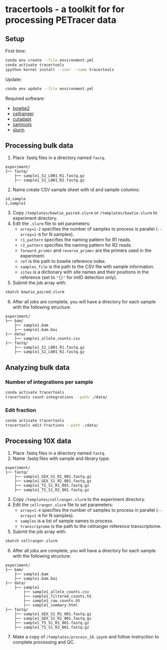 # tracertools - a toolkit for for processing PETracer data

## Setup

First time:

```bash
conda env create --file environment.yml
conda activate tracertools
ipython kernel install --user --name tracertools
```

Update:

```bash
conda env update --file environment.yml
```

Required software:

- [bowtie2](http://bowtie-bio.sourceforge.net/bowtie2/index.shtml)
- [cellranger](https://www.10xgenomics.com/support/software/cell-ranger/latest)
- [cutadapt](https://cutadapt.readthedocs.io/en/stable/)
- [samtools](http://www.htslib.org/)
- [slurm](https://slurm.schedmd.com/documentation.html)

## Processing bulk data

1. Place .fastq files in a directory named `fastq`.

```
experiment/
├── fastq/
    ├── sample1_S1_L001_R1.fastq.gz
    ├── sample1_S1_L001_R2.fastq.gz
```

2. Name create CSV sample sheet with id and sample columns:

```
id,sample
1,sample1
```

3. Copy `/templates/bowtie_paired.slurm` or `/templates/bowtie.slurm` to experiment directory.
4. Edit the `.slurm` file to set parameters:
   - `array=1-2` specifies the number of samples to process is parallel (`--array=1-N` for N samples).
   - `r1_pattern` specifies the naming pattern for R1 reads.
   - `r2_pattern` specifies the naming pattern for R2 reads.
   - `forward_primer` and `reverse_primer` are the primers used in the experiment.
   - `ref` is the path to bowtie reference index.
   - `samples_file` is the path to the CSV file with sample information.
   - `sites` is a dictionary with site names and their positions in the reference (set to `"{}"` for intID detection only).
5. Submit the job array with:

```bash
sbatch bowtie_paired.slurm
```

6. After all jobs are complete, you will have a directory for each sample with the following structure:

```
experiment/
├── bam/
    ├── sample1.bam
    ├── sample1.bam.bai
├── data/
    ├── sample1_allele_counts.csv
├── fastq/
    ├── sample1_S1_L001_R1.fastq.gz
    ├── sample1_S1_L001_R2.fastq.gz
```

## Analyzing bulk data

### Number of integrations per sample

```bash
conda activate tracertools
tracertools count-integrations --path ./data/
```

### Edit fraction

```bash
conda activate tracertools
tracertools edit-fractions --path ./data/
```

## Processing 10X data

1. Place .fastq files in a directory named `fastq`.
2. Name .fastq files with sample and library type:

```
experiment/
├── fastq/
    ├── sample1_GEX_S1_R1_001.fastq.gz
    ├── sample1_GEX_S1_R2_001.fastq.gz
    ├── sample1_TS_S1_R1_001.fastq.gz
    ├── sample1_TS_S1_R2_001.fastq.gz
```

3. Copy `/templates/cellranger.slurm` to the experiment directory.
4. Edit the `cellranger.slurm` file to set parameters:
   - `array=1-4` specifies the number of samples to process in parallel (`--array=1-N` for N samples).
   - `samples` is a list of sample names to process.
   - `transcriptome` is the path to the cellranger reference transcriptome.
5. Submit the job array with:

```bash
sbatch cellranger.slurm
```

6. After all jobs are complete, you will have a directory for each sample with the following structure:

```
experiment/
├── bam/
    ├── sample1.bam
    ├── sample1.bam.bai
├── data/
    ├── sample1
        ├── sample1_allele_counts.csv
        ├── sample1_filtered_counts.h5
        ├── sample1_raw_counts.h5
        ├── sample1_summary.html
├── fastq/
    ├── sample1_GEX_S1_R1_001.fastq.gz
    ├── sample1_GEX_S1_R2_001.fastq.gz
    ├── sample1_TS_S1_R1_001.fastq.gz
    ├── sample1_TS_S1_R2_001.fastq.gz
```

7. Make a copy of `/templates/process_10.ipynb` and follow instruction to complete processing and QC.
